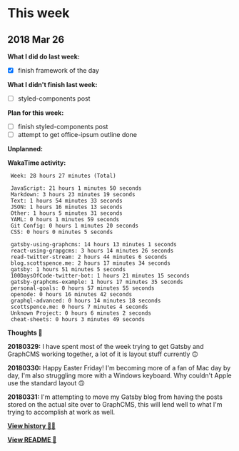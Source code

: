 # This week

## 2018 Mar 26

**What I did do last week:**

* [x] finish framework of the day

**What I didn't finish last week:**

* [ ] styled-components post

**Plan for this week:**

* [ ] finish styled-components post
* [ ] attempt to get office-ipsum outline done

**Unplanned:**

**WakaTime activity:**

```
 Week: 28 hours 27 minutes (Total)

 JavaScript: 21 hours 1 minutes 50 seconds
 Markdown: 3 hours 23 minutes 19 seconds
 Text: 1 hours 54 minutes 33 seconds
 JSON: 1 hours 16 minutes 13 seconds
 Other: 1 hours 5 minutes 31 seconds
 YAML: 0 hours 1 minutes 59 seconds
 Git Config: 0 hours 1 minutes 20 seconds
 CSS: 0 hours 0 minutes 5 seconds

 gatsby-using-graphcms: 14 hours 13 minutes 1 seconds
 react-using-grapgcms: 3 hours 14 minutes 26 seconds
 read-twitter-stream: 2 hours 44 minutes 6 seconds
 blog.scottspence.me: 2 hours 17 minutes 34 seconds
 gatsby: 1 hours 51 minutes 5 seconds
 100DaysOfCode-twitter-bot: 1 hours 21 minutes 15 seconds
 gatsby-graphcms-example: 1 hours 17 minutes 35 seconds
 personal-goals: 0 hours 57 minutes 55 seconds
 openode: 0 hours 16 minutes 42 seconds
 graphql-advanced: 0 hours 14 minutes 18 seconds
 scottspence.me: 0 hours 7 minutes 4 seconds
 Unknown Project: 0 hours 6 minutes 2 seconds
 cheat-sheets: 0 hours 3 minutes 49 seconds
```

**Thoughts 💭**

**20180329:** I have spent most of the week trying to get Gatsby and
GraphCMS working together, a lot of it is layout stuff currently 🙃

**20180330:** Happy Easter Friday! I'm becoming more of a fan of Mac
day by day, I'm also struggling more with a Windows keyboard. Why
couldn't Apple use the standard layout 🙃

**20180331:** I'm attempting to move my Gatsby blog from having the
posts stored on the actual site over to GraphCMS, this will lend well
to what I'm trying to accomplish at work as well.

**[View history 👵👴](history.md#history)**

**[View README 👀](README.md#personal-goals)**

<!-- links -->
